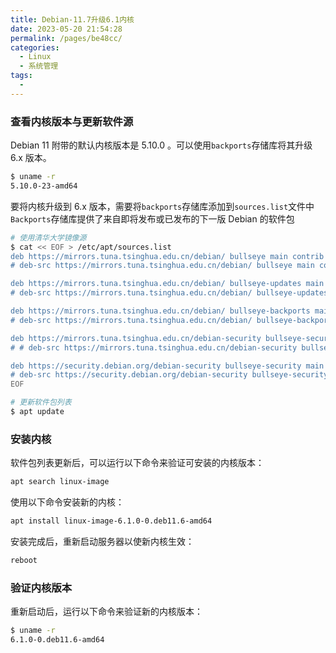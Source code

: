 ```yaml
---
title: Debian-11.7升级6.1内核
date: 2023-05-20 21:54:28
permalink: /pages/be48cc/
categories:
  - Linux
  - 系统管理
tags:
  - 
---
```

### 查看内核版本与更新软件源

Debian 11 附带的默认内核版本是 5.10.0 。可以使用`backports`存储库将其升级 6.x 版本。

```bash
$ uname -r
5.10.0-23-amd64
```

要将内核升级到 6.x 版本，需要将`backports`存储库添加到`sources.list`文件中  
`Backports`存储库提供了来自即将发布或已发布的下一版 Debian 的软件包

```bash
# 使用清华大学镜像源
$ cat << EOF > /etc/apt/sources.list
deb https://mirrors.tuna.tsinghua.edu.cn/debian/ bullseye main contrib non-free
# deb-src https://mirrors.tuna.tsinghua.edu.cn/debian/ bullseye main contrib non-free

deb https://mirrors.tuna.tsinghua.edu.cn/debian/ bullseye-updates main contrib non-free
# deb-src https://mirrors.tuna.tsinghua.edu.cn/debian/ bullseye-updates main contrib non-free

deb https://mirrors.tuna.tsinghua.edu.cn/debian/ bullseye-backports main contrib non-free
# deb-src https://mirrors.tuna.tsinghua.edu.cn/debian/ bullseye-backports main contrib non-free

deb https://mirrors.tuna.tsinghua.edu.cn/debian-security bullseye-security main contrib non-free
# # deb-src https://mirrors.tuna.tsinghua.edu.cn/debian-security bullseye-security main contrib non-free

deb https://security.debian.org/debian-security bullseye-security main contrib non-free
# deb-src https://security.debian.org/debian-security bullseye-security main contrib non-free
EOF

# 更新软件包列表
$ apt update
```

### 安装内核

软件包列表更新后，可以运行以下命令来验证可安装的内核版本：

```bash
apt search linux-image
```

使用以下命令安装新的内核：

```bash
apt install linux-image-6.1.0-0.deb11.6-amd64
```

安装完成后，重新启动服务器以使新内核生效：

```bash
reboot
```

### 验证内核版本

重新启动后，运行以下命令来验证新的内核版本：

```bash
$ uname -r
6.1.0-0.deb11.6-amd64
```

